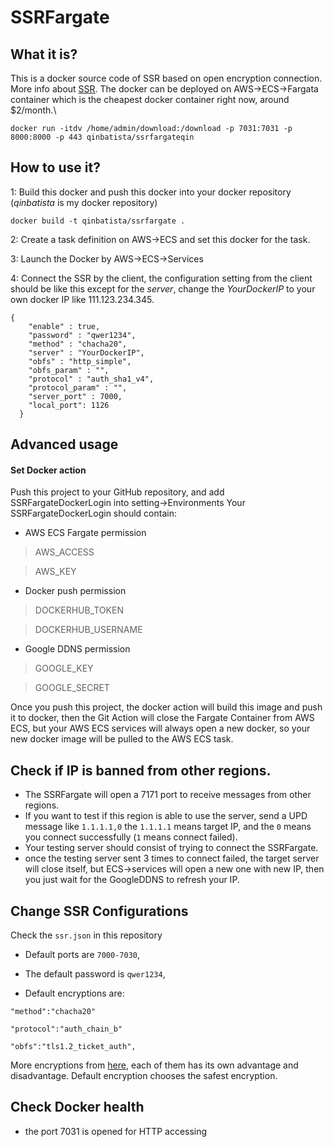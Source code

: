 
# SSRFargate
## What it is?
This is a docker source code of SSR based on open encryption connection. More info about [SSR](https://github.com/shadowsocksrr/shadowsocksr). The docker can be deployed on AWS->ECS->Fargata container which is the cheapest docker container right now, around $2/month.\


```
docker run -itdv /home/admin/download:/download -p 7031:7031 -p 8000:8000 -p 443 qinbatista/ssrfargateqin
```

## How to use it?

1: Build this docker and push this docker into your docker repository (*qinbatista* is my docker repository)

```
docker build -t qinbatista/ssrfargate .
```
2: Create a task definition on AWS->ECS and set this docker for the task.

3: Launch the Docker by AWS->ECS->Services

4: Connect the SSR by the client, the configuration setting from the client should be like this except for the *server*, change the *YourDockerIP* to your own docker IP like 111.123.234.345.

```
{
	"enable" : true,
	"password" : "qwer1234",
	"method" : "chacha20",
	"server" : "YourDockerIP",
	"obfs" : "http_simple",
	"obfs_param" : "",
	"protocol" : "auth_sha1_v4",
	"protocol_param" : "",
	"server_port" : 7000,
	"local_port": 1126
  }
```

## Advanced usage

#### Set Docker action
Push this project to your GitHub repository, and add SSRFargateDockerLogin into setting->Environments
Your SSRFargateDockerLogin should contain:

- AWS ECS Fargate permission

>AWS_ACCESS

>AWS_KEY

- Docker push permission

>DOCKERHUB_TOKEN

>DOCKERHUB_USERNAME

- Google DDNS permission

>GOOGLE_KEY

>GOOGLE_SECRET

Once you push this project, the docker action will build this image and push it to docker, then the Git Action will close the Fargate Container from AWS ECS, but your AWS ECS services will always open a new docker, so your new docker image will be pulled to the AWS ECS task.

## Check if IP is banned from other regions.
- The SSRFargate will open a 7171 port to receive messages from other regions.
- If you want to test if this region is able to use the server, send a UPD message like `1.1.1.1,0` the `1.1.1.1` means target IP, and the `0` means you connect successfully (`1` means connect failed).
- Your testing server should consist of trying to connect the SSRFargate.
- once the testing server sent 3 times to connect failed, the target server will close itself, but ECS->services will open a new one with new IP, then you just wait for the GoogleDDNS to refresh your IP.

## Change SSR Configurations

Check the `ssr.json` in this repository

- Default ports are `7000-7030`,

- The default password is `qwer1234`,

- Default encryptions are:

 `"method":"chacha20"`

 `"protocol":"auth_chain_b"`

 `"obfs":"tls1.2_ticket_auth",`

More encryptions from [here](https://github.com/shadowsocksrr/shadowsocks-rss/blob/master/ssr.md), each of them has its own advantage and disadvantage. Default encryption chooses the safest encryption.

## Check Docker health
- the port 7031 is opened for HTTP accessing

